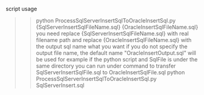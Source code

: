 script usage
>>python  ProcessSqlServerInsertSqlToOracleInsertSql.py {SqlServerInsertSqlFileName.sql} {OracleInsertSqlFileName.sql}
you need replace {SqlServerInsertSqlFileName.sql} with real filename path
and replace {OracleInsertSqlFileName.sql} with the output sql name what you want
if you do not specify the output file name, the default name "OracleInsertOutput.sql" will be used
for example if the python script and SqlFile is under the same directory you can run under command
to transfer  SqlServerInsertSqlFile.sql to OracleInsertSqlFile.sql
>>python ProcessSqlServerInsertSqlToOracleInsertSql.py SqlServerInsert.sql